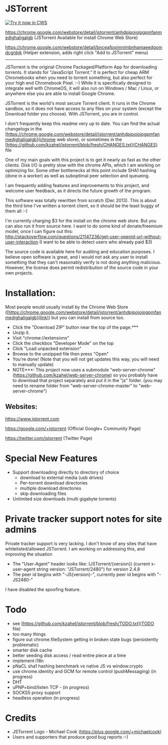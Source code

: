 JSTorrent
=========

<a target="_blank" href="https://chrome.google.com/webstore/detail/jstorrent/anhdpjpojoipgpmfanmedjghaligalgb">![Try it now in CWS](https://raw.github.com/GoogleChrome/chrome-app-samples/master/tryitnowbutton.png "Install JSTorrent")</a>


https://chrome.google.com/webstore/detail/jstorrent/anhdpjpojoipgpmfanmedjghaligalgb (JSTorrent Available for install Chrome Web Store)

https://chrome.google.com/webstore/detail/bnceafpojmnimbnhamaeedgomdcgnbjk (Helper extension, adds right click "Add to JSTorrent" menu)

---

JSTorrent is the original Chrome Packaged/Platform App for downloading
torrents. It stands for "JavaScript Torrent." It is perfect for cheap
ARM Chromebooks when you need to torrent something, but also perfect
for your high end Chromebook Pixel. :-) While it is specifically designed
to integrate well with ChromeOS, it will also run on Windows / Mac /
Linux, or anywhere else you are able to install Google Chrome.

JSTorrent is the world's most secure Torrent client. It runs in the
Chrome sandbox, so it does not have access to any files on your system
(except the Download folder you choose). With JSTorrent, you are in
control.

I don't frequently keep this readme very up to date. You can find the
actual changelogs in the [https://chrome.google.com/webstore/detail/jstorrent/anhdpjpojoipgpmfanmedjghaligalgb](chrome web store), or sometimes in the [https://github.com/kzahel/jstorrent/blob/fresh/CHANGES.txt](CHANGES) file

One of my main goals with this project is to get it nearly as fast as
the other clients. Disk I/O is pretty slow with the chrome APIs, which I am working on optimizing for.
Some other bottlenecks at this point include SHA1 hashing (done in a worker)
as well as suboptimal peer selection and queueing.

I am frequently adding features and improvements to this project, and
welcome user feedback, as it directs the future growth of the program.

This software was totally rewritten from scratch (Dec 2013). This is
about the third time I've written a torrent client, so it should be
the least buggy of them all :-)

I'm currently charging $3 for the install on the chrome web store. But
you can also run it from source here. I want to do some kind of
donate/freemium model, once I can figure out this:
http://stackoverflow.com/questions/21147236/get-user-openid-url-without-user-interaction
(I want to be able to detect users who already paid $3)

The source code is available here for auditing and education
purposes. I believe open software is great, and I would not ask any
user to install something that they can't reasonably verify is not
doing anything malicious. However, the license does permit
redistribution of the source code in your own projects.

Installation:
====
Most people would usually install by the Chrome Web Store ([https://chrome.google.com/webstore/detail/jstorrent/anhdpjpojoipgpmfanmedjghaligalgb](link)) but you can install from 
source too.
* Click the "Download ZIP" button near the top of the page.***
* Unzip it.
* Visit "chrome://extensions"
* Click the checkbox "Developer Mode" on the top
* Click "Load unpacked extension"
* Browse to the unzipped file then press "Open"
* You're done! (Note that you will not get updates this way, you will need to manually update)
* NOTE***: This project now uses a submodule "web-server-chrome" (https://github.com/kzahel/web-server-chrome) so you probably have to download that project separately and put it in the "js" folder. (you may need to rename folder from "web-server-chrome-master" to "web-server-chrome")

Websites:
----

https://www.jstorrent.com

https://google.com/+jstorrent (Official Google+ Community Page)

https://twitter.com/jstorrent (Twitter Page)


Special New Features
=======

- Support downloading directly to directory of choice
  - download to external media (usb drives)
  - Per-torrent download directories
  - multiple download directories
  - skip downloading files
- Unlimited size downloads (multi gigabyte torrents)

Private tracker support notes for site admins
=======

Private tracker support is very lacking. I don't know of any sites
that have whitelisted/allowed JSTorrent. I am working on addressing
this, and improving the situation

- The "User-Agent" header looks like: (JSTorrent/{version}) (current x-user-agent string version: "JSTorrent/2480") for version 2.4.8
- The peer id begins with "-JS{version}-", currently peer id begins with "-JS2480-"

I have disabled the spoofing feature.

Todo
=======
- see [https://github.com/kzahel/jstorrent/blob/fresh/TODO.txt](TODO file)
- too many things
- figure out chrome.fileSystem getting in broken state bugs (persistently problematic)
- smarter disk cache
- better seeding disk access / read entire piece at a time
- implement i18n
- pNaCL sha1 hashing benchmark vs native JS vs window.crypto
- use chrome.identity and GCM for remote control (pushMessaging) (in progress)
- DHT
- uPNP+bind/listen TCP - (in progress)
- SOCKS5 proxy support
- headless operation (in progress)

Credits
=======
- JSTorrent Logo - Michael Cook (https://plus.google.com/+michaelcook)
- Users and supporters that produce good bug reports :-)
